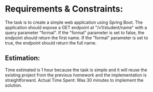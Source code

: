 # Requirements & Constraints:

The task is to create a simple web application using Spring Boot.
The application should expose a GET endpoint at "/v1/student/name" with a query parameter "formal".
If the "formal" parameter is set to false, the endpoint should return the first name.
If the "formal" parameter is set to true, the endpoint should return the full name.
## Estimation:
Time estimated is 1 hour because the task is simple and it will reuse the existing project from the previous homework and the implementation is straightforward.
Actual Time Spent:
Was 30 minutes to implement the solution.